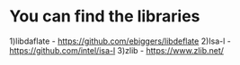 # You can find the libraries 
1)libdaflate - https://github.com/ebiggers/libdeflate
2)Isa-l - https://github.com/intel/isa-l
3)zlib - https://www.zlib.net/
